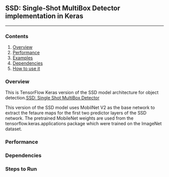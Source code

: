 ## SSD: Single-Shot MultiBox Detector implementation in Keras
---
### Contents

1. [Overview](#overview)
2. [Performance](#performance)
3. [Examples](#examples)
4. [Dependencies](#dependencies)
5. [How to use it](#how-to-use-it)

### Overview

This is TensorFlow Keras version of the SSD model architecture for object detection.[SSD: Single Shot MultiBox Detector](https://arxiv.org/abs/1512.02325) 

This version of the SSD model uses MobilNet V2 as the base network to extract the fetaure maps for the first two predictor layers of the SSD network. The pretrained MobileNet weights are used from the tensorflow.keras.applications package which were trained on the ImageNet dataset.

### Performance

### Dependencies

### Steps to Run
